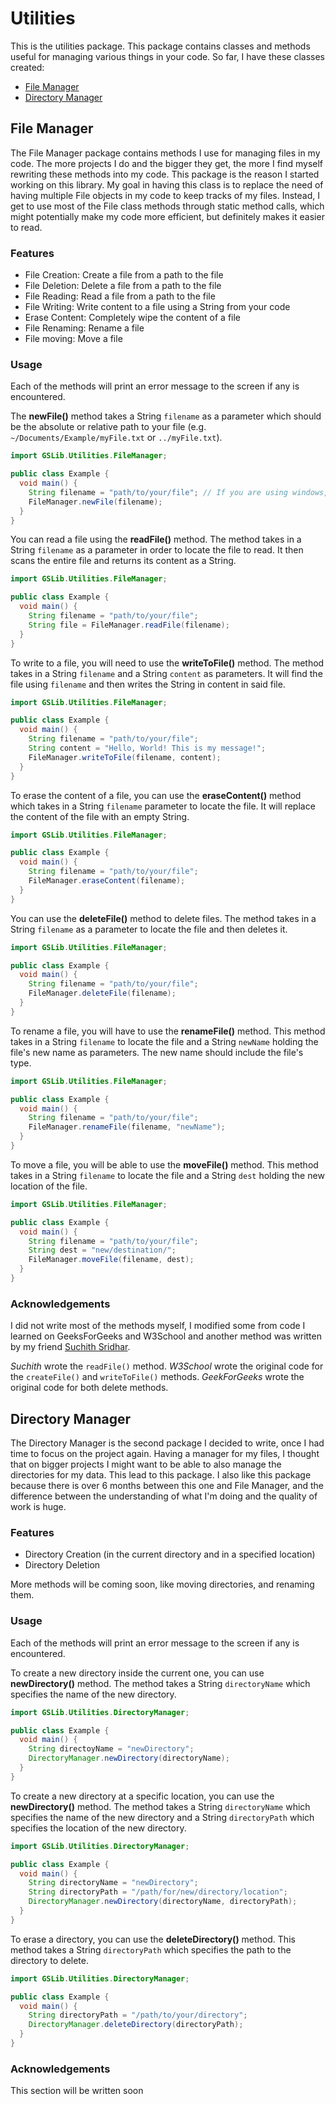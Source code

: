 # Utilities

This is the utilities package. This package contains classes and methods useful
for managing various things in your code. So far, I have these classes created:

- [File Manager](#file-manager)
- [Directory Manager](#directory-manager)

## File Manager

The File Manager package contains methods I use for managing files in my code.
The more projects I do and the bigger they get, the more I find myself
rewriting these methods into my code. This package is the reason I started
working on this library. My goal in having this class is to replace the need
of having multiple File objects in my code to keep tracks of my files. Instead,
I get to use most of the File class methods through static method calls, which
might potentially make my code more efficient, but definitely makes it easier
to read.

### Features

- File Creation: Create a file from a path to the file
- File Deletion: Delete a file from a path to the file
- File Reading: Read a file from a path to the file
- File Writing: Write content to a file using a String from your code
- Erase Content: Completely wipe the content of a file
- File Renaming: Rename a file
- File moving: Move a file

### Usage

Each of the methods will print an error message to the screen if any is
encountered.

The **newFile()** method takes a String `filename` as a parameter which should be
the absolute or relative path to your file (e.g.
`~/Documents/Example/myFile.txt` or `../myFile.txt`).

```java
import GSLib.Utilities.FileManager;

public class Example {
  void main() {
    String filename = "path/to/your/file"; // If you are using windows, replace / with \\
    FileManager.newFile(filename);
  }
}
```

You can read a file using the **readFile()** method. The method takes in a
String `filename` as a parameter in order to locate the file to read. It then
scans the entire file and returns its content as a String.

```java
import GSLib.Utilities.FileManager;

public class Example {
  void main() {
    String filename = "path/to/your/file";
    String file = FileManager.readFile(filename);
  }
}
```

To write to a file, you will need to use the **writeToFile()** method. The
method takes in a String `filename` and a String `content` as parameters. It
will find the file using `filename` and then writes the String in content in said
file.

```java
import GSLib.Utilities.FileManager;

public class Example {
  void main() {
    String filename = "path/to/your/file";
    String content = "Hello, World! This is my message!";
    FileManager.writeToFile(filename, content);
  }
}
```

To erase the content of a file, you can use the **eraseContent()** method which
takes in a String `filename` parameter to locate the file. It will replace the
content of the file with an empty String.

```java
import GSLib.Utilities.FileManager;

public class Example {
  void main() {
    String filename = "path/to/your/file";
    FileManager.eraseContent(filename);
  }
}
```

You can use the **deleteFile()** method to delete files. The method takes in a
String `filename` as a parameter to locate the file and then deletes it.

```java
import GSLib.Utilities.FileManager;

public class Example {
  void main() {
    String filename = "path/to/your/file";
    FileManager.deleteFile(filename);
  }
}
```

To rename a file, you will have to use the **renameFile()** method. This method
takes in a String `filename` to locate the file and a String `newName` holding
the file's new name as parameters. The new name should include the file's type.

```java
import GSLib.Utilities.FileManager;

public class Example {
  void main() {
    String filename = "path/to/your/file";
    FileManager.renameFile(filename, "newName");
  }
}
```

To move a file, you will be able to use the **moveFile()** method. This method
takes in a String `filename` to locate the file and a String `dest` holding the
new location of the file.

```java
import GSLib.Utilities.FileManager;

public class Example {
  void main() {
    String filename = "path/to/your/file";
    String dest = "new/destination/";
    FileManager.moveFile(filename, dest);
  }
}
```

### Acknowledgements

I did not write most of the methods myself, I modified some from code I learned
on GeeksForGeeks and W3School and another method was written by my friend
[Suchith Sridhar](https://github.com/SuchithSridhar).

_Suchith_ wrote the `readFile()` method.
_W3School_ wrote the original code for the `createFile()` and `writeToFile()` methods.
_GeekForGeeks_ wrote the original code for both delete methods.

## Directory Manager

The Directory Manager is the second package I decided to write, once I had time
to focus on the project again. Having a manager for my files, I thought that on
bigger projects I might want to be able to also manage the directories for my
data. This lead to this package. I also like this package because there is over
6 months between this one and File Manager, and the difference between the
understanding of what I'm doing and the quality of work is huge.

### Features

- Directory Creation (in the current directory and in a specified location)
- Directory Deletion

More methods will be coming soon, like moving directories, and renaming them.

### Usage

Each of the methods will print an error message to the screen if any is
encountered.

To create a new directory inside the current one, you can use **newDirectory()**
method. The method takes a String `directoryName` which specifies the name of the
new directory.

```java
import GSLib.Utilities.DirectoryManager;

public class Example {
  void main() {
    String directoyName = "newDirectory";
    DirectoryManager.newDirectory(directoryName);
  }
}
```

To create a new directory at a specific location, you can use the **newDirectory()**
method. The method takes a String `directoryName` which specifies the name of the
new directory and a String `directoryPath` which specifies the location of the new
directory.

```java
import GSLib.Utilities.DirectoryManager;

public class Example {
  void main() {
    String directoryName = "newDirectory";
    String directoryPath = "/path/for/new/directory/location";
    DirectoryManager.newDirectory(directoryName, directoryPath);
  }
}
```

To erase a directory, you can use the **deleteDirectory()** method. This method
takes a String `directoryPath` which specifies the path to the directory to
delete.

```java
import GSLib.Utilities.DirectoryManager;

public class Example {
  void main() {
    String directoryPath = "/path/to/your/directory";
    DirectoryManager.deleteDirectory(directoryPath);
  }
}
```

### Acknowledgements

This section will be written soon
